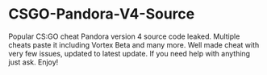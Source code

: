 # CSGO-Pandora-V4-Source
Popular CS:GO cheat Pandora version 4 source code leaked. Multiple cheats paste it including Vortex Beta and many more. Well made cheat with very few issues, updated to latest update. If you need help with anything just ask. Enjoy!
